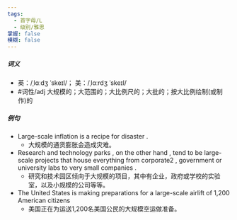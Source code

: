 ```yaml
---
tags:
  - 首字母/L
  - 级别/雅思
掌握: false
模糊: false
---
```

##### 词义
- 英：/ˌlɑːdʒ ˈskeɪl/； 美：/ˌlɑːrdʒ ˈskeɪl/
- #词性/adj  大规模的；大范围的；大比例尺的；大批的；按大比例绘制(或制作)的
##### 例句
- Large-scale inflation is a recipe for disaster .
	- 大规模的通货膨胀会造成灾难。
- Research and technology parks , on the other hand , tend to be large-scale projects that house everything from corporate2 , government or university labs to very small companies .
	- 研究和技术园区倾向于大规模的项目，其中有企业，政府或学校的实验室，以及小规模的公司等等。
- The United States is making preparations for a large-scale airlift of 1,200 American citizens
	- 美国正在为运送1,200名美国公民的大规模空运做准备。

